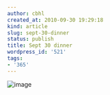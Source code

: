 ```yaml
---
author: cbhl
created_at: 2010-09-30 19:29:18
kind: article
slug: sept-30-dinner
status: publish
title: Sept 30 dinner
wordpress_id: '521'
tags:
- '365'
---
```


![image](http://blog.azuresky.ca/blog/wp-content/uploads/2010/09/wpid-IMG_20100930_192838.jpg)

